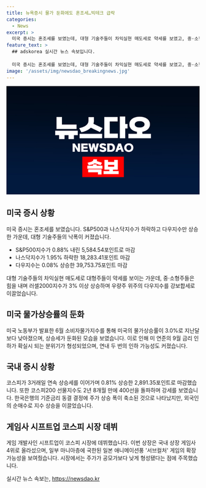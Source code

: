 ```yaml
---
title: 뉴욕증시 물가 둔화에도 혼조세…빅테크 급락
categories:
  - News
excerpt: >
  미국 증시는 혼조세를 보였는데, 대형 기술주들이 차익실현 매도세로 약세를 보였고, 중·소형주들은 강세를 보였습니다. 미국 물가상승률은 둔화하며 9월 금리 인하 기대가 확산됐지만, 증시는 대부분 하락했습니다. 한국 증시는 코스피가 강세를 이어가며 3거래일 연속 상승하고, 한국은행 금통위는 기준금리를 동결했습니다. 또한 게임사 시프트업의 코스피 상장은 관심을 끌었습니다.
feature_text: >
  ## adskorea 실시간 뉴스 속보입니다.

  미국 증시는 혼조세를 보였는데, 대형 기술주들이 차익실현 매도세로 약세를 보였고, 중·소형주들은 강세를 보였습니다. 미국 물가상승률은 둔화하며 9월 금리 인하 기대가 확산됐지만, 증시는 대부분 하락했습니다. 한국 증시는 코스피가 강세를 이어가며 3거래일 연속 상승하고, 한국은행 금통위는 기준금리를 동결했습니다. 또한 게임사 시프트업의 코스피 상장은 관심을 끌었습니다.
image: '/assets/img/newsdao_breakingnews.jpg'
---
```


<p><img src="/assets/img/newsdao_breakingnews.jpg" alt="adskorea 속보" /></p>

<h2 data-ke-size="size26">미국 증시 상황</h2>

<p data-ke-size="size16">미국 증시는 혼조세를 보였습니다. S&P500과 나스닥지수가 하락하고 다우지수만 상승한 가운데, 대형 기술주들의 낙폭이 커졌습니다.</p>

<ul>
<li> S&P500지수가 0.88% 내린 5,584.54포인트로 마감</li>
<li> 나스닥지수가 1.95% 하락한 18,283.41포인트 마감</li>
<li> 다우지수는 0.08% 상승한 39,753.75포인트 마감</li>
</ul>

<p data-ke-size="size16">대형 기술주들의 차익실현 매도세로 대형주들이 약세를 보이는 가운데, 중·소형주들은 힘을 내며 러셀2000지수가 3% 이상 상승하며 우량주 위주의 다우지수를 강보합세로 이끌었습니다.</p>

<h2 data-ke-size="size26">미국 물가상승률의 둔화</h2>

<p data-ke-size="size16">미국 노동부가 발표한 6월 소비자물가지수를 통해 미국의 물가상승률이 3.0%로 지난달보다 낮아졌으며, 상승세가 둔화된 모습을 보였습니다. 이로 인해 미 연준의 9월 금리 인하가 확실시 되는 분위기가 형성되었으며, 연내 두 번의 인하 가능성도 커졌습니다.</p>

<h2 data-ke-size="size26">국내 증시 상황</h2>

<p data-ke-size="size16">코스피가 3거래일 연속 상승세를 이어가며 0.81% 상승한 2,891.35포인트로 마감했습니다. 또한 코스피200 선물지수도 2년 8개월 만에 400선을 돌파하며 강세를 보였습니다. 한국은행의 기준금리 동결 결정에 주가 상승 폭이 축소된 것으로 나타났지만, 외국인의 순매수로 지수 상승을 이끌었습니다.</p>

<h2 data-ke-size="size26">게임사 시프트업 코스피 시장 데뷔</h2>

<p data-ke-size="size16">게임 개발사인 시프트업이 코스피 시장에 데뷔했습니다. 이번 상장은 국내 상장 게임사 4위로 올라섰으며, 일부 마니아층에 국한된 일본 애니메이션풍 '서브컬처' 게임의 확장 가능성을 보여줬습니다. 시장에서는 주가가 공모가보다 낮게 형성됐다는 점에 주목했습니다.</p>
실시간 뉴스 속보는, <a href="https://newsdao.kr" rel="dofollow">https://newsdao.kr</a>


